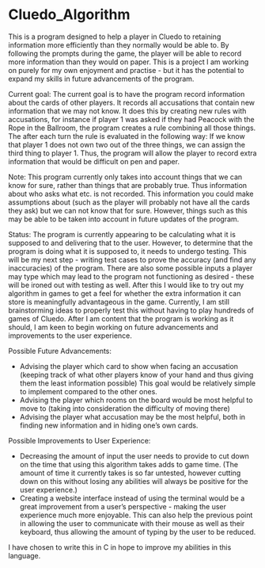 # Cluedo_Algorithm

This is a program designed to help a player in Cluedo to retaining information more efficiently than they normally would be able to. By following the prompts during the game, the player will be able to record more information than they would on paper. This is a project I am working on purely for my own enjoyment and practise - but it has the potential to expand my skills in future advancements of the program.

Current goal:
The current goal is to have the program record information about the cards of other players. It records all accusations that contain new information that we may not know. It does this by creating new rules with accusations, for instance if player 1 was asked if they had Peacock with the Rope in the Ballroom, the program creates a rule combining all those things. The after each turn the rule is evaluated in the following way:
If we know that player 1 does not own two out of the three things, we can assign the third thing to player 1.
Thus, the program will allow the player to record extra information that would be difficult on pen and paper.

Note:
This program currently only takes into account things that we can know for sure, rather than things that are probably true. Thus information about who asks what etc. is not recorded. This information you could make assumptions about (such as the player will probably not have all the cards they ask) but we can not know that for sure. However, things such as this may be able to be taken into account in future updates of the program.

Status: 
The program is currently appearing to be calculating what it is supposed to and delivering that to the user. However, to determine that the program is doing what it is supposed to, it needs to undergo testing. This will be my next step - writing test cases to prove the accuracy (and find any inaccuracies) of the program. There are also some possible inputs a player may type which may lead to the program not functioning as desired - these will be ironed out with testing as well.
After this I would like to try out my algorithm in games to get a feel for whether the extra information it can store is meaningfully advantageous in the game. Currently, I am still brainstorming ideas to properly test this without having to play hundreds of games of Cluedo.
After I am content that the program is working as it should, I am keen to begin working on future advancements and improvements to the user experience.



Possible Future Advancements:
- Advising the player which card to show when facing an accusation (keeping track of what other players know of your hand and thus giving them the least information possible)
  This goal would be relatively simple to implement compared to the other ones.
- Advising the player which rooms on the board would be most helpful to move to (taking into consideration the difficulty of moving there)
- Advising the player what accusation may be the most helpful, both in finding new information and in hiding one’s own cards.

Possible Improvements to User Experience:
- Decreasing the amount of input the user needs to provide to cut down on the time that using this algorithm takes adds to game time. (The amount of time it currently takes is so far untested, however cutting down on this without losing any abilities will always be positive for the user experience.)
- Creating a website interface instead of using the terminal would be a great improvement from a user’s perspective - making the user experience much more enjoyable. This can also help the previous point in allowing the user to communicate with their mouse as well as their keyboard, thus allowing the amount of typing by the user to be reduced.

I have chosen to write this in C in hope to improve my abilities in this language.

